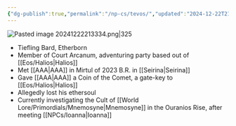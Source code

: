 ```yaml
---
{"dg-publish":true,"permalink":"/np-cs/tevos/","updated":"2024-12-22T21:33:54.700-06:00"}
---
```


![Pasted image 20241222213334.png|325](/img/user/Images/Pasted%20image%2020241222213334.png)
- Tiefling Bard, Etherborn
- Member of Court Arcanum, adventuring party based out of [[Eos/Halios\|Halios]]
- Met [[AAA\|AAA]] in Mirtul of 2023 B.R. in [[Seirina\|Seirina]]
- Gave [[AAA\|AAA]] a Coin of the Comet, a gate-key to [[Eos/Halios\|Halios]]
- Allegedly lost his ethersoul
- Currently investigating the Cult of [[World Lore/Primordials/Mnemosyne\|Mnemosyne]] in the Ouranios Rise, after meeting [[NPCs/Ioanna\|Ioanna]]